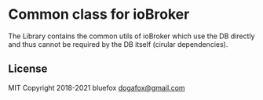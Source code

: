 # Common class for ioBroker
The Library contains the common utils of ioBroker which use the DB directly and thus cannot be required by the DB itself (cirular dependencies).

## License
MIT
Copyright 2018-2021 bluefox <dogafox@gmail.com>  
